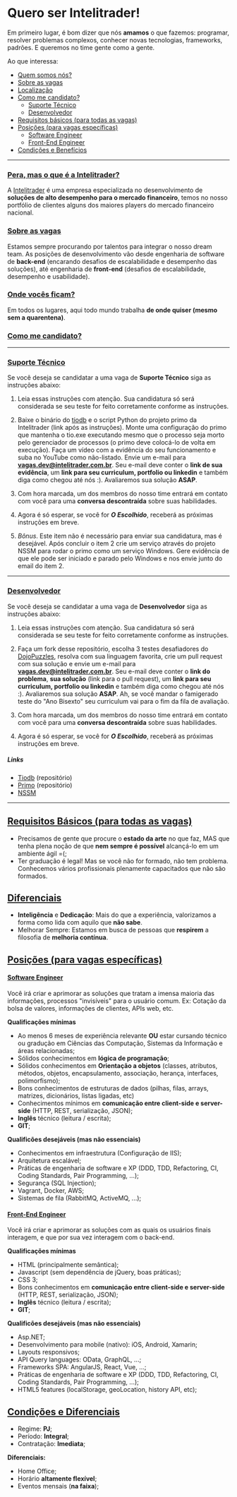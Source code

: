 # Quero ser Intelitrader!

Em primeiro lugar, é bom dizer que nós **amamos** o que fazemos: programar, resolver problemas complexos, conhecer novas tecnologias, frameworks, padrões. E queremos no time gente como a gente.

Ao que interessa:

* [Quem somos nós?](#OqEhAIntelitrader)
* [Sobre as vagas](#SobreAsVagas)
* [Localização](#Localizacao)
* [Como me candidato?](#ComoMeCandidato)
	* [Suporte Técnico](#CandidaturaSuporte)
	* [Desenvolvedor](#CandidaturaDev)
* [Requisitos básicos (para todas as vagas)](#RequisitosBasicos)
* [Posições (para vagas específicas)](#Posicoes)
	* [Software Engineer](#QualificacoesSE)
	* [Front-End Engineer](#QualificacoesFE)
* [Condições e Benefícios](#CondicoesEDiferenciais)

-------
### [Pera, mas o que é a Intelitrader?](id:OqEhAIntelitrader)
A [Intelitrader](http://www.intelitrader.com.br) é uma empresa especializada no desenvolvimento de **soluções de alto desempenho para o mercado financeiro**, temos no nosso portfólio de clientes alguns dos maiores players do mercado financeiro nacional.

### [Sobre as vagas](id:SobreAsVagas)
Estamos sempre procurando por talentos para integrar o nosso dream team. As posições de desenvolvimento vão desde engenharia de software de **back-end** (encarando desafios de escalabilidade e desempenho das soluções), até engenharia de **front-end** (desafios de escalabilidade, desempenho e usabilidade).

### [Onde vocês ficam?](id:Localizacao)
Em todos os lugares, aqui todo mundo trabalha **de onde quiser (mesmo sem a quarentena)**.

### [Como me candidato?](id:ComoMeCandidato)

-------

### [Suporte Técnico](id:CandidaturaSuporte)

Se você deseja se candidatar a uma vaga de **Suporte Técnico** siga as instruções abaixo:

1. Leia essas instruções com atenção. Sua candidatura só será considerada se seu teste for feito corretamente conforme as instruções.

2. Baixe o binário do [tiodb](https://drive.google.com/file/d/1doyiHXdo_9FmQk405USOGDyhW352GVl8/view?usp=sharing) e o script Python do projeto primo da Intelitrader (link após as instruções). Monte uma configuração do primo que mantenha o tio.exe executando mesmo que o processo seja morto pelo gerenciador de processos (o primo deve colocá-lo de volta em execução). Faça um vídeo com a evidência do seu funcionamento e suba no YouTube como não-listado. Envie um e-mail para **vagas.dev@intelitrader.com.br**. Seu e-mail deve conter o **link de sua evidência**, um **link para seu curriculum, portfolio ou linkedin** e também diga como chegou até nós :). Avaliaremos sua solução **ASAP**.

3. Com hora marcada, um dos membros do nosso time entrará em contato com você para uma **conversa descontraída** sobre suas habilidades.

4. Agora é só esperar, se você for ***O Escolhido***, receberá as próximas instruções em breve.

5. *Bônus*. Este item não é necessário para enviar sua candidatura, mas é desejável. Após concluir o item 2 crie um serviço através do projeto NSSM para rodar o primo como um serviço Windows. Gere evidência de que ele pode ser iniciado e parado pelo Windows e nos envie junto do email do item 2.

-------

### [Desenvolvedor](id:CandidaturaDev)

Se você deseja se candidatar a uma vaga de **Desenvolvedor** siga as instruções abaixo:

1. Leia essas instruções com atenção. Sua candidatura só será considerada se seu teste for feito corretamente conforme as instruções.

2. Faça um fork desse repositório, escolha 3 testes desafiadores do [DojoPuzzles](http://dojopuzzles.com/), resolva com sua linguagem favorita, crie um pull request com sua solução e envie um e-mail para **vagas.dev@intelitrader.com.br**. Seu e-mail deve conter o **link do problema**, **sua solução** (link para o pull request), um **link para seu curriculum, portfolio ou linkedin** e também diga como chegou até nós :). Avaliaremos sua solução **ASAP**. Ah, se você mandar o famigerado teste do "Ano Bisexto" seu curriculum vai para o fim da fila de avaliação.

3. Com hora marcada, um dos membros do nosso time entrará em contato com você para uma **conversa descontraída** sobre suas habilidades.

4. Agora é só esperar, se você for ***O Escolhido***, receberá as próximas instruções em breve.

##### Links

 - [Tiodb](https://github.com/intelitrader/tiodb) (repositório)
 - [Primo](https://github.com/intelitrader/primo) (repositório)
 - [NSSM](https://nssm.cc/)

-------

## [Requisitos Básicos (para todas as vagas)](id:RequisitosBasicos)

* Precisamos de gente que procure o **estado da arte** no que faz, MAS que tenha plena noção de que **nem sempre é possível** alcançá-lo em um ambiente ágil =(;
* Ter graduação é legal! Mas se você não for formado, não tem problema. Conhecemos vários profissionais plenamente capacitados que não são formados.

## [Diferenciais](id:Diferenciais)

* **Inteligência** e **Dedicação**: Mais do que a experiência, valorizamos a forma como lida com aquilo que **não sabe**.
* Melhorar Sempre: Estamos em busca de pessoas que **respirem** a filosofia de **melhoria contínua**.

## [Posições (para vagas específicas)](id:Posicoes)

#### [Software Engineer](id:QualificacoesSE)
Você irá criar e aprimorar as soluções que tratam a imensa maioria das informações, processos "invisíveis" para o usuário comum. Ex: Cotação da bolsa de valores, informações de clientes, APIs web, etc.

**Qualificações mínimas**

* Ao menos 6 meses de experiência relevante **OU** estar cursando técnico ou gradução em Ciências das Computação, Sistemas da Informação e áreas relacionadas;
* Sólidos conhecimentos em **lógica de programação**;
* Sólidos conhecimentos em **Orientação a objetos** (classes, atributos, métodos, objetos, encapsulamento, associação, herança, interfaces, polimorfismo);
* Bons conhecimentos de estruturas de dados (pilhas, filas, arrays, matrizes, dicionários, listas ligadas, etc)
* Conhecimentos mínimos em **comunicação entre client-side e server-side** (HTTP, REST, serialização, JSON);
* **Inglês** técnico (leitura / escrita);
* **GIT**;

**Qualificões desejáveis (mas não essenciais)**

* Conhecimentos em infraestrutura (Configuração de IIS);
* Arquitetura escalável;
* Práticas de engenharia de software e XP (DDD, TDD, Refactoring, CI, Coding Standards, Pair Programming, ...);
* Segurança (SQL Injection);
* Vagrant, Docker, AWS;
* Sistemas de fila (RabbitMQ, ActiveMQ, ...);

#### [Front-End Engineer](id:QualificacoesFE)
Você irá criar e aprimorar as soluções com as quais os usuários finais interagem, e que por sua vez interagem com o back-end.

**Qualificações mínimas**

* HTML (principalmente semântica);
* Javascript (sem dependência de jQuery, boas práticas);
* CSS 3;
* Bons conhecimentos em **comunicação entre client-side e server-side** (HTTP, REST, serialização, JSON);
* **Inglês** técnico (leitura / escrita);
* **GIT**;

**Qualificões desejáveis (mas não essenciais)**

* Asp.NET;
* Desenvolvimento para mobile (nativo): iOS, Android, Xamarin;
* Layouts responsivos;
* API Query languages: OData, GraphQL, ...;
* Frameworks SPA: AngularJS, React, Vue, ...;
* Práticas de engenharia de software e XP (DDD, TDD, Refactoring, CI, Coding Standards, Pair Programming, ...);
* HTML5 features (localStorage, geoLocation, history API, etc);

## [Condições e Diferenciais](id:CondicoesEDiferenciais)

* Regime: **PJ**;
* Período: **Integral**;
* Contratação: **Imediata**;

**Diferenciais:**

* Home Office;
* Horário **altamente flexível**;
* Eventos mensais (**na faixa**);
